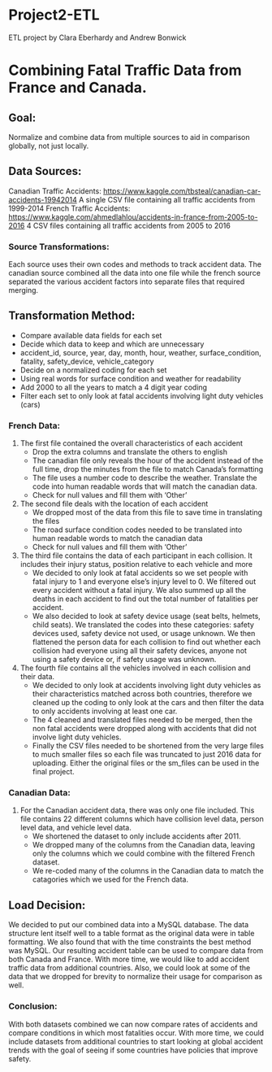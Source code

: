 # Project2-ETL
ETL project by Clara Eberhardy and Andrew Bonwick

# Combining Fatal Traffic Data from France and Canada.

## Goal: 
Normalize and combine data from multiple sources to aid in comparison globally, not just locally.

## Data Sources: 
Canadian Traffic Accidents:
	https://www.kaggle.com/tbsteal/canadian-car-accidents-19942014
	A single CSV file containing all traffic accidents from 1999-2014
French Traffic Accidents:
	https://www.kaggle.com/ahmedlahlou/accidents-in-france-from-2005-to-2016
	4 CSV files containing all traffic accidents from 2005 to 2016

### Source Transformations:
Each source uses their own codes and methods to track accident data.  The canadian source combined all the data into one file while the french source separated the various accident factors into separate files that required merging.

## Transformation Method:
* Compare available data fields for each set
* Decide which data to keep and which are unnecessary
* accident_id, source, year, day, month, hour, weather, surface_condition, fatality, safety_device, vehicle_category
* Decide on a normalized coding for each set
* Using real words for surface condition and weather for readability
* Add 2000 to all the years to match a 4 digit year coding
* Filter each set to only look at fatal accidents involving light duty vehicles (cars)
	
### French Data:
1. The first file contained the overall characteristics of each accident
	- Drop the extra columns and translate the others to english
	- The canadian file only reveals the hour of the accident instead of the full time, drop the minutes from the file to match Canada’s formatting
	- The file uses a number code to describe the weather.  Translate the code into human readable words that will match the canadian data.
	- Check for null values and fill them with ‘Other’
2. The second file deals with the location of each accident
	- We dropped most of the data from this file to save time in translating the files
	- The road surface condition codes needed to be translated into human readable words to match the canadian data
	- Check for null values and fill them with ‘Other’
3. The third file contains the data of each participant in each collision.  It includes their injury status, position relative to each vehicle and more
	- We decided to only look at fatal accidents so we set people with fatal injury to 1 and everyone else’s injury level to 0.  We filtered out every accident without a fatal injury. We also summed up all the deaths in each accident to find out the total number of fatalities per accident.
	- We also decided to look at safety device usage (seat belts, helmets, child seats).  We translated the codes into these categories: safety devices used, safety device not used, or usage unknown.  We then flattened the person data for each collision to find out whether each collision had everyone using all their safety devices, anyone not using a safety device or, if safety usage was unknown.
4.  The fourth file contains all the vehicles involved in each collision and their data.
	- We decided to only look at accidents involving light duty vehicles as their characteristics matched across both countries, therefore we cleaned up the coding to only look at the cars and then filter the data to only accidents involving at least one car.
	- The 4 cleaned and translated files needed to be merged, then the non fatal accidents were dropped along with accidents that did not involve light duty vehicles.
	- Finally the CSV files needed to be shortened from the very large files to much smaller files so each file was truncated to just 2016 data for uploading.  Either the original files or the sm_files can be used in the final project.

### Canadian Data:
1. For the Canadian accident data, there was only one file included. This file contains 22 different columns which have collision level data, person level data, and vehicle level data.
	- We shortened the dataset to only include accidents after 2011.
	- We dropped many of the columns from the Canadian data, leaving only the columns which we could combine with the filtered French dataset.
	- We re-coded many of the columns in the Canadian data to match the catagories which we used for the French data.

## Load Decision:
We decided to put our combined data into a MySQL database.  The data structure lent itself well to a table format as the original data were in table formatting.  We also found that with the time constraints the best method was MySQL.  Our resulting accident table can be used to compare data from both Canada and France.  With more time, we would like to add accident traffic data from additional countries.  Also, we could look at some of the data that we dropped for brevity to normalize their usage for comparison as well.

### Conclusion:

With both datasets combined we  can now compare rates  of accidents and compare conditions in which most fatalities occur.  With more time, we could include datasets from additional countries to start looking at global accident trends with the goal of seeing if some countries have policies that improve safety.
